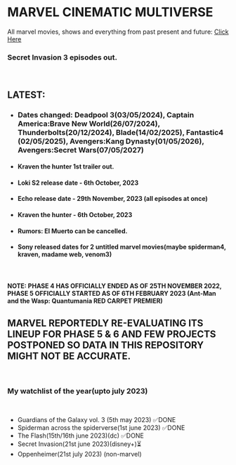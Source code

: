 # MARVEL CINEMATIC MULTIVERSE

All marvel movies, shows and everything from past present and future: [Click Here](https://github.com/gunjan1909/marvel/blob/main/MCU%20RESEARCH.md)

### Secret Invasion 3 episodes out.

<br/>

## LATEST:

- ### Dates changed: Deadpool 3(03/05/2024), Captain America:Brave New World(26/07/2024), Thunderbolts(20/12/2024), Blade(14/02/2025), Fantastic4 (02/05/2025), Avengers:Kang Dynasty(01/05/2026), Avengers:Secret Wars(07/05/2027)
- #### Kraven the hunter 1st trailer out.
- #### Loki S2 release date - 6th October, 2023
- #### Echo release date - 29th November, 2023 (all episodes at once)
- #### Kraven the hunter - 6th October, 2023
- #### Rumors: El Muerto can be cancelled.
- #### Sony released dates for 2 untitled marvel movies(maybe spiderman4, kraven, madame web, venom3)

<br/>

#### NOTE: PHASE 4 HAS OFFICIALLY ENDED AS OF 25TH NOVEMBER 2022, PHASE 5 OFFICIALLY STARTED AS OF 6TH FEBRUARY 2023 (Ant-Man and the Wasp: Quantumania RED CARPET PREMIER)

## MARVEL REPORTEDLY RE-EVALUATING ITS LINEUP FOR PHASE 5 & 6 AND FEW PROJECTS POSTPONED SO DATA IN THIS REPOSITORY MIGHT NOT BE ACCURATE.

<br/>

### My watchlist of the year(upto july 2023)

<br/>

- Guardians of the Galaxy vol. 3 (5th may 2023) ✅DONE
- Spiderman across the spiderverse(1st june 2023) ✅DONE
- The Flash(15th/16th june 2023)(dc) ✅DONE
- Secret Invasion(21st june 2023)(disney+)⏳
- Oppenheimer(21st july 2023) (non-marvel)
